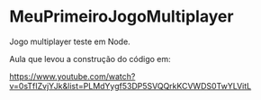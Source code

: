# MeuPrimeiroJogoMultiplayer

Jogo multiplayer teste em Node.

Aula que levou a construção do código em: 

  https://www.youtube.com/watch?v=0sTfIZvjYJk&list=PLMdYygf53DP5SVQQrkKCVWDS0TwYLVitL
